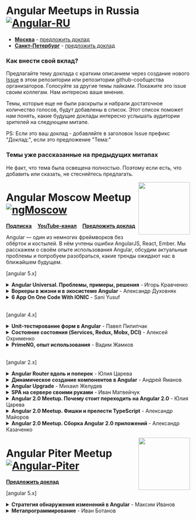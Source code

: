 # Angular Meetups in Russia  [![Angular-RU](https://img.shields.io/badge/Telegram_chat:-Angular_RU-216bc1.svg?style=flat)](https://t.me/angular_ru)

- **[Москва](#angular-moscow-meetup-)** - [предложить доклад](https://github.com/AngularMoscow/Talks/issues)
- **[Санкт-Петербург](#angular-piter-meetup-)** - [предложить доклад](https://github.com/AngularPiter/Talks/issues)

### Как внести свой вклад?

Предлагайте тему доклада с кратким описанием через создание нового [Issue](https://github.com/Angular-RU/angular-russia-meetups/issues) в этом репозитории или репозитории github-сообщества организаторов. Голосуйте за другие темы лайками. Покажите это issue своим коллегам. Нам интересно ваше мнение.

Темы, которые еще не были раскрыты и набрали достаточное количество голосов, будут добавлены в список. Этот список поможет нам понять, какие будущие доклады интересно услышать аудитории зрителей на следующем митапе.

PS: Если это ваш доклад - добавляйте в заголовок Issue префикс "Доклад:", если это предложение "Тема:"

### Темы уже рассказанные на предыдущих митапах

Не факт, что тема была освещена полностью. Поэтому если есть, что добавить или сказать, не стесняйтесь предлагать.

[<img src="https://avatars2.githubusercontent.com/u/29404381?s=200&v=4" align="right" width="141" height="143">](https://www.youtube.com/channel/UCpDTAtunmHBcI6CsJoUV7ww)

# Angular Moscow Meetup [![ngMoscow](https://img.shields.io/badge/Telegram_chat:-ngMoscow-f70059.svg?style=flat)](https://t.me/ngMoscow)

[**Подписка**](https://meetup.tinkoff.ru/) &nbsp;&nbsp;&nbsp;[**YouTube-канал**](https://www.youtube.com/channel/UCpDTAtunmHBcI6CsJoUV7ww)
&nbsp;&nbsp;&nbsp;[**Предложить доклад**](https://github.com/AngularMoscow/Talks/issues)

Angular — один из немногих фреймворков без обёрток и костылей. В нём учтены ошибки AngularJS, React, Ember. Мы расскажем о своём опыте использования Angular, обсудим актуальные проблемы и попробуем разобраться, какие тренды ожидают нас в ближайшем будущем.

[angular 5.x]

<details>
  <summary><b>Angular Universal. Проблемы, примеры, решения</b> - Игорь Кравченко</summary>
  <a href="https://www.youtube.com/watch?v=KmnEvUdHM30">
    <br><img src="https://img.youtube.com/vi/KmnEvUdHM30/0.jpg" align="center" height="300px"/><br>
    Перейти к видео<br>
  </a>
</details>

<details>
  <summary><b>Воркеры в жизни и в экосистеме Angular</b> - Александр Духовняк</summary>
  <a href="https://www.youtube.com/watch?v=5ay6iD8e3Uk">
    <br><img src="https://img.youtube.com/vi/5ay6iD8e3Uk/0.jpg" align="center" height="300px"/><br>
    Перейти к видео<br>
  </a>
</details>

<details>
  <summary><b>6 App On One Code With IONIC</b> - Sani Yusuf</summary>
  <a href="https://www.youtube.com/watch?v=bTBg5BIA0RU">
    <br><img src="https://img.youtube.com/vi/bTBg5BIA0RU/0.jpg" align="center" height="300px"/><br>
    Перейти к видео<br>
  </a>
</details>

<br>[angular 4.x]

<details>
  <summary><b>Unit-тестирование форм в Angular</b> - Павел Пилипчак</summary>
  <a href="https://www.youtube.com/watch?v=Tpb3DRsjQFI">
    <br><img src="https://img.youtube.com/vi/Tpb3DRsjQFI/0.jpg" align="center" height="300px"/><br>
    Перейти к видео<br>
  </a>
</details>

<details>
  <summary><b>Cостояние состояния (Services, Redux, Mobx, DCI)</b> - Алексей Охрименко</summary>
  <a href="https://www.youtube.com/watch?v=8VesYob7OJg">
    <br><img src="https://img.youtube.com/vi/8VesYob7OJg/0.jpg" align="center" height="300px"/><br>
    Перейти к видео<br>
  </a>
</details>
  
<details>
  <summary><b>PrimeNG, опыт использования</b> - Вадим Жамков</summary>
  <a href="https://www.youtube.com/watch?v=jNsr_CaTavY">
    <br><img src="https://img.youtube.com/vi/jNsr_CaTavY/0.jpg" align="center" height="300px"/><br>
    Перейти к видео<br>
  </a>
</details>

<br>[angular 2.x]

<details>
  <summary><b>Angular Router вдоль и поперек</b> - Юлия Царева</summary>
  <a href="https://www.youtube.com/watch?v=ovsBd6Y5DN0">
    <br><img src="https://img.youtube.com/vi/ovsBd6Y5DN0/0.jpg" align="center" height="300px"/><br>
    Перейти к видео<br>
  </a>
</details>

<details>
  <summary><b>Динамическое создание компонентов в Angular</b> - Андрей Яманов </summary>
  <a href="https://www.youtube.com/watch?v=blSENg8Gssw">
    <br><img src="https://img.youtube.com/vi/blSENg8Gssw/0.jpg" align="center" height="300px"/><br>
    Перейти к видео<br>
  </a>
</details>
  
<details>
  <summary><b>Angular Upgrade</b> - Михаил Желудев</summary>
  <a href="https://www.youtube.com/watch?v=fUxAR2LNo-w">
    <br><img src="https://img.youtube.com/vi/fUxAR2LNo-w/0.jpg" align="center" height="300px"/><br>
    Перейти к видео<br>
  </a>
</details>
  
<details>
  <summary><b>SPA на сервере своими руками</b> - Иван Матвейчук</summary>
  <a href="https://www.youtube.com/watch?v=YGDJOfwgu-A">
    <br><img src="https://img.youtube.com/vi/YGDJOfwgu-A/0.jpg" align="center" height="300px"/><br>
    Перейти к видео<br>
  </a>
</details>

<details>
  <summary><b>Angular 2.0 Meetup. Почему стоит переходить на Angular 2.0</b> - Юлия Царева</summary>
  <a href="https://www.youtube.com/watch?v=UySMkU4NzMM&list=PLCGxdEMJquKSf-ewO3WKTrun-KbdwU1oW&index=3">
    <br><img src="https://img.youtube.com/vi/UySMkU4NzMM/0.jpg" align="center" height="300px"/><br>
    Перейти к видео<br>
  </a>
</details>
  
<details>
  <summary><b>Angular 2.0 Meetup. Фишки и прелести TypeScript</b> - Александр Майоров</summary>
  <a href="https://www.youtube.com/watch?v=-MsKozkXfEo&list=PLCGxdEMJquKSf-ewO3WKTrun-KbdwU1oW&index=2">
    <br><img src="https://img.youtube.com/vi/-MsKozkXfEo/0.jpg" align="center" height="300px"/><br>
    Перейти к видео<br>
  </a>
</details>
  
<details>
  <summary><b>Angular 2.0 Meetup. Сборка Angular 2.0 приложений</b> - Александр Казаченко</summary>
  <a href="https://www.youtube.com/watch?v=Km8xxozqTNc&index=1&list=PLCGxdEMJquKSf-ewO3WKTrun-KbdwU1oW">
    <br><img src="https://img.youtube.com/vi/Km8xxozqTNc/0.jpg" align="center" height="300px"/><br>
    Перейти к видео<br>
  </a>
</details>  
  
[<img src="https://habrastorage.org/webt/st/ij/el/stijel6tusvitbzdenipfdghw2w.png" align="right" width="141" height="143">](#)

# Angular Piter Meetup [![Angular-Piter](https://img.shields.io/badge/Telegram_chat:-ngPiter-216bc1.svg?style=flat)](https://t.me/angular_piter)

[**Предложить доклад**](https://github.com/AngularPiter/Talks/issues)

[angular 5.x]

<details>
  <summary><b>Стратегия обнаружения изменений в Angular</b> - Максим Иванов</summary>
  <a href="https://youtu.be/2cV4i-g6Oxc">
    <br><img src="https://img.youtube.com/vi/2cV4i-g6Oxc/0.jpg" align="center" height="300px"/><br>
    Перейти к видео<br>
  </a>
</details>  

<details>
  <summary><b>Метапрограммирование</b> - Иван Ботанов</summary>
  <a href="https://youtu.be/JOO_Trs3X5M">
    <br><img src="https://img.youtube.com/vi/JOO_Trs3X5M/0.jpg" align="center" height="300px"/><br>
    Перейти к видео<br>
  </a>
</details>  



